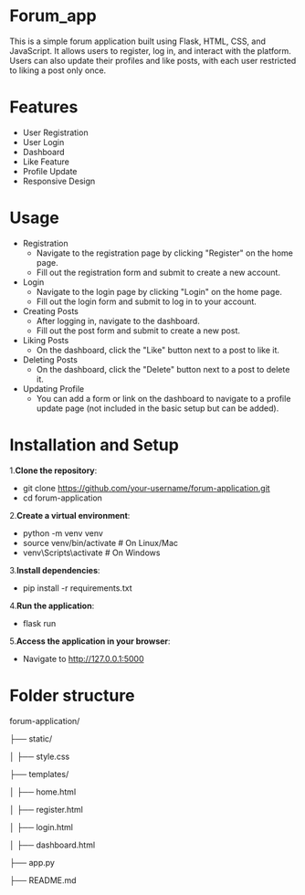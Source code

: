 # Forum_app
This is a simple forum application built using Flask, HTML, CSS, and JavaScript. It allows users to register, log in, and interact with the platform. Users can also update their profiles and like posts, with each user restricted to liking a post only once.

# Features
- User Registration
- User Login
- Dashboard
- Like Feature
- Profile Update
- Responsive Design

# Usage
- Registration
  - Navigate to the registration page by clicking "Register" on the home page.
  - Fill out the registration form and submit to create a new account.
- Login
  - Navigate to the login page by clicking "Login" on the home page.
  - Fill out the login form and submit to log in to your account.
- Creating Posts
  - After logging in, navigate to the dashboard.
  - Fill out the post form and submit to create a new post.
- Liking Posts
  - On the dashboard, click the "Like" button next to a post to like it.
- Deleting Posts
  - On the dashboard, click the "Delete" button next to a post to delete it.
- Updating Profile
  - You can add a form or link on the dashboard to navigate to a profile update page (not included in the basic setup but can be added).

# Installation and Setup
1.**Clone the repository**:
  - git clone https://github.com/your-username/forum-application.git
  - cd forum-application

2.**Create a virtual environment**:
  - python -m venv venv
  - source venv/bin/activate    # On Linux/Mac
  - venv\Scripts\activate       # On Windows

3.**Install dependencies**:
  - pip install -r requirements.txt

4.**Run the application**:
  - flask run

5.**Access the application in your browser**:
  - Navigate to http://127.0.0.1:5000

# Folder structure

forum-application/

├── static/

│   ├── style.css

├── templates/

│   ├── home.html

│   ├── register.html

│   ├── login.html

│   ├── dashboard.html

├── app.py

├── README.md
